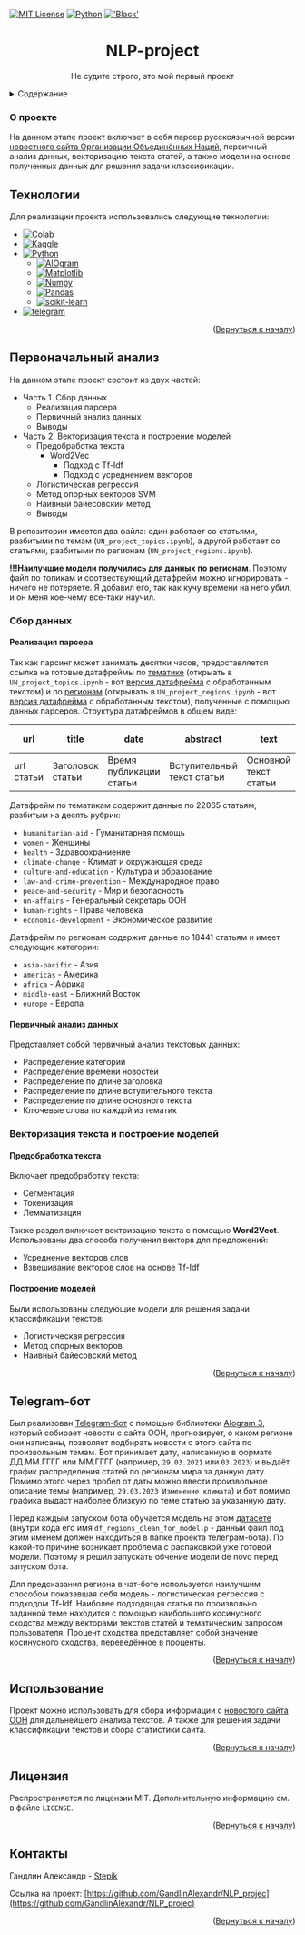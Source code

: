 <a name="readme-top"></a>


[![MIT License][license-shield]][license-url]
[![Python](https://img.shields.io/badge/Python-3776AB?style=for-the-badge&logo=python&logoColor=white)](https://python.org/)
[!['Black'](https://img.shields.io/badge/code_style-black-black?style=for-the-badge)](https://github.com/psf/black)

  <h1 align="center">NLP-project</h1>

  <p align="center">
    Не судите строго, это мой первый проект
  </p>


<details>
  <summary>Содержание</summary>
  <ol>
    <li>
      <a href="#о-проекте">О проекте</a>
      <ul>
        <li><a href="#технологии">Технологии</a></li>
      </ul>
    </li>
    <li>
      <a href="#первоначальный-анализ">Первоначальный анализ</a>
    </li>
    <ul>
    <li><a href="#сбор-данных">Сбор данных</a></li>
    <ul><li><a href="#реализация-парсера">Реализация парсера</a></li></ul>
        <ul><li><a href="#первичный-анализ-данных">Первичный анализ данных</a></li></ul></ul>
    <ul><li><a href="#векторизация-текста-и-построение-моделей">Векторизация текста и построение моделей</a></li></ul><ul>
    <ul><li><a href="#предобработка-текста">Предобработка текста</a></li></ul>
    <ul><li><a href="#построение-моделей">Построение моделей</a></li></ul>
    </ul>
    <li><a href="#telegram-бот">Telegram-бот</a></li>
    <li><a href="#использование">Использование</a></li>
    <li><a href="#лицензия">Лицензия</a></li>
    <li><a href="#контакты">Контакты</a></li>
  </ol>
</details>



### О проекте

На данном этапе проект включает в себя парсер русскоязычной версии [новостного сайта Организации Объединённых Наций](https://news.un.org/ru), первичный анализ данных, векторизацию текста статей, а также модели на основе полученных данных для решения задачи классификации.

## Технологии

Для реализации проекта использовались следующие технологии:

* [![Colab][Colab]][Colab-url]
* [![Kaggle][Kaggle]][Kaggle-url]
* [![Python][Python.org]][Python-url]
  * [![AIOgram][AIOgram]][AIOgram-url]
  * [![Matplotlib][Matplotlib.org]][Matplotlib-url]
  * [![Numpy][Numpy.org]][Numpy-url]
  * [![Pandas][Рandas.pydata.org]][Pandas-url]
  * [![scikit-learn][scikit-learn]][scikit-learn-url]
* [![telegram][telegram]][telegram-url]

<p align="right">(<a href="#readme-top">Вернуться к началу</a>)</p>

## Первоначальный анализ

На данном этапе проект состоит из двух частей:
* Часть 1. Сбор данных
  * Реализация парсера
  * Первичный анализ данных
  * Выводы
* Часть 2. Векторизация текста и построение моделей
  * Предобработка текста
    * Word2Vec
      * Подход с Tf-Idf
      * Подход с усреднением векторов
  * Логистическая регрессия
  * Метод опорных векторов SVM
  * Наивный байесовский метод
  * Выводы

В репозитории имеется два файла: один работает со статьями, разбитыми по темам (`UN_project_topics.ipynb`), а другой работает со статьями, разбитыми по регионам (`UN_project_regions.ipynb`). 

**!!!Наилучшие модели получились для данных по регионам**. 
Поэтому файл по топикам и соотвествующий датафрейм можно игнорировать - ничего не потеряете. Я добавил его, так как кучу времени на него убил, и он меня кое-чему все-таки научил.

### Сбор данных
#### Реализация парсера
Так как парсинг может занимать десятки часов, предоставляется ссылка на готовые датафреймы по [тематике](https://drive.google.com/file/d/13KoLBhEIwzeubdTehwK9ct25vvithZQf/view?usp=share_link) (открыать в `UN_project_topics.ipynb` - вот [версия датафрейма](https://drive.google.com/file/d/1uHOhshi19zbu5tHdxE0bGXM_MOa39bs9/view?usp=drive_link) с обработанным текстом) и по [регионам](https://drive.google.com/file/d/1YNy0SBSPVAn9uE8Ah6d8VkWOGauxjcyq/view?usp=drive_link) (открывать в `UN_project_regions.ipynb` - вот [версия датафрейма](https://drive.google.com/file/d/1hM3IW8FzhQw_5Iz-gPCguN4KiI8bOL7j/view?usp=drive_link) с обработанным текстом), полученные с помощью данных парсеров. Структура датафреймов в общем виде:

| url | title | date | abstract | text | topics / regions |
|----------|----------|----------|-|-|-|
| url статьи   | Заголовок статьи   | Время публикации статьи   | Вступительный текст статьи | Основной текст статьи | Рубрика или регион| 

Датафрейм по тематикам содержит данные по 22065 статьям, разбитым на десять рубрик:
* `humanitarian-aid` - Гуманитарная помощь
* `women` - Женщины
* `health` - Здравоохраниение
* `climate-change` - Климат и окружающая среда
* `culture-and-education` - Культура и образование
* `law-and-crime-prevention` - Международное право
* `peace-and-security` - Мир и безопасность
* `un-affairs` - Генеральный секретарь ООН
* `human-rights` - Права человека
* `economic-development` - Экономическое развитие

Датафрейм по регионам содержит данные по 18441 статьям и имеет следующие категории:
* `asia-pacific` - Азия
* `americas` - Америка
* `africa` - Африка
* `middle-east` - Ближний Восток
* `europe` - Европа

#### Первичный анализ данных

Представляет собой первичный анализ текстовых данных:
- Распределение категорий
- Распределение времени новостей
- Распределение по длине заголовка
- Распределение по длине вступительного текста
- Распределение по длине основного текста
- Ключевые слова по каждой из тематик

### Векторизация текста и построение моделей

#### Предобработка текста
Включает предобработку текста:
- Cегментация 
- Токенизация
- Лемматизация

Также раздел включает вектризацию текста с помощью **Word2Vect**. Использованы два способа получения векторв для предложений:
- Усреднение векторов слов
- Взвешивание векторов слов на основе Tf-Idf


#### Построение моделей
Были использованы следующие модели для решения задачи классификации текстов:
- Логистическая регрессия
- Метод опорных векторов
- Наивный байесовский метод


<p align="right">(<a href="#readme-top">Вернуться к началу</a>)</p>

## Telegram-бот
Был реализован [Telegram-бот](https://t.me/AlexAetM_NLP_bot) с помощью библиотеки [AIogram 3](https://aiogram.dev/), который собирает новости с сайта ООН, прогнозирует, о каком регионе они написаны, позволяет подбирать новости с этого сайта по произвольным темам. Бот принимает дату, написанную в формате ДД.ММ.ГГГГ или ММ.ГГГГ (например, `29.03.2021` или `03.2023`) и выдаёт график распределения статей по регионам мира за данную дату. Помимо этого через пробел от даты можно ввести произвольное описание темы (например, `29.03.2023 Изменение климата`) и бот помимо графика выдаст наиболее близкую по теме статью за указанную дату.

Перед каждым запуском бота обучается модель на этом [датасете](https://drive.google.com/file/d/1hM3IW8FzhQw_5Iz-gPCguN4KiI8bOL7j/view) (внутри кода его имя `df_regions_clean_for_model.p` - данный файл под этим именем должен находиться в папке проекта телеграм-бота). По какой-то причине возникает проблема с распаковкой уже готовой модели. Поэтому я решил запускать обчение модели de novo перед запуском бота.

Для предсказания региона в чат-боте используется наилучшим способом показавшая себя модель - логистическая регрессия с подходом Tf-Idf. Наиболее подходящая статья по произвольно заданной теме находится с помощью наибольшего косинусного сходства между векторами текстов статей и тематическим запросом пользователя. Процент сходства представляет собой значение косинусного сходства, переведённое в проценты.
 
<p align="right">(<a href="#readme-top">Вернуться к началу</a>)</p>

## Использование

Проект можно использовать для сбора информации с [новостого сайта ООН](https://news.un.org/ru) для дальнейшего анализа текстов. А также для решения задачи классификации текстов и сбора статистики сайта.


<p align="right">(<a href="#readme-top">Вернуться к началу</a>)</p>

## Лицензия

Распространяется по лицензии MIT. Дополнительную информацию см. в файле `LICENSE`.

<p align="right">(<a href="#readme-top">Вернуться к началу</a>)</p>

## Контакты

Гандлин Александр - [Stepik](https://stepik.org/users/79694206/profile)

Ссылка на проект: [https://github.com/GandlinAlexandr/NLP_projec](https://github.com/GandlinAlexandr/NLP_projec)

<p align="right">(<a href="#readme-top">Вернуться к началу</a>)</p>


[license-shield]: https://img.shields.io/github/license/othneildrew/Best-README-Template.svg?style=for-the-badge
[license-url]: https://github.com/GandlinAlexandr/NLP_project/blob/main/LICENSE

[Python-url]: https://python.org/
[Python.org]: https://img.shields.io/badge/Python-FFD43B?style=for-the-badge&logo=python&logoColor=blue

[Pandas-url]: https://pandas.pydata.org/
[Рandas.pydata.org]: https://img.shields.io/badge/Pandas-2C2D72?style=for-the-badge&logo=pandas&logoColor=white

[Numpy-url]: https://numpy.org/
[Numpy.org]: https://img.shields.io/badge/Numpy-777BB4?style=for-the-badge&logo=numpy&logoColor=white

[Matplotlib-url]: https://matplotlib.org/
[Matplotlib.org]: https://img.shields.io/badge/Matplotlib-%23ffffff.svg?style=for-the-badge&logo=Matplotlib&logoColor=black

[Colab-url]: https://colab.research.google.com/
[Colab]: https://img.shields.io/badge/Colab-F9AB00?style=for-the-badge&logo=googlecolab&color=525252

[Kaggle-url]: https://www.kaggle.com/
[Kaggle]: https://img.shields.io/badge/Kaggle-20BEFF?style=for-the-badge&logo=Kaggle&logoColor=white

[scikit-learn-url]: https://scikit-learn.org/
[scikit-learn]: https://img.shields.io/badge/scikit--learn-%23F7931E.svg?style=for-the-badge&logo=scikit-learn&logoColor=white

[telegram-url]: https://telegram.org/
[telegram]: https://img.shields.io/badge/Telegram-grey?style=for-the-badge&logo=telegram

[AIOgram-url]: https://aiogram.dev/
[AIOgram]: https://img.shields.io/badge/AIOgram-blue?style=for-the-badge&logo=aiogram
